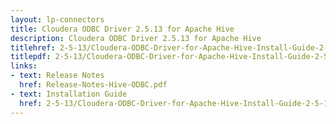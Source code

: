 ```yaml
---
layout: lp-connectors
title: Cloudera ODBC Driver 2.5.13 for Apache Hive
description: Cloudera ODBC Driver 2.5.13 for Apache Hive
titlehref: 2-5-13/Cloudera-ODBC-Driver-for-Apache-Hive-Install-Guide-2-5-13.pdf
titlepdf: 2-5-13/Cloudera-ODBC-Driver-for-Apache-Hive-Install-Guide-2-5-13.pdf
links:
- text: Release Notes
  href: Release-Notes-Hive-ODBC.pdf
- text: Installation Guide
  href: 2-5-13/Cloudera-ODBC-Driver-for-Apache-Hive-Install-Guide-2-5-13.pdf
---
```

